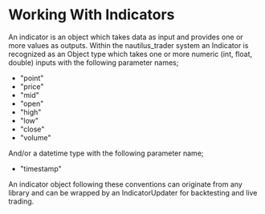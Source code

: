 # Working With Indicators

An indicator is an object which takes data as input and provides one or more
values as outputs. Within the nautilus_trader system an Indicator is recognized
as an Object type which takes one or more numeric (int, float, double) inputs with the following
parameter names;

- "point"
- "price"
- "mid"
- "open"
- "high"
- "low"
- "close"
- "volume"

And/or a datetime type with the following parameter name;
- "timestamp"

An indicator object following these conventions can originate from any library
and can be wrapped by an IndicatorUpdater for backtesting and live trading.
